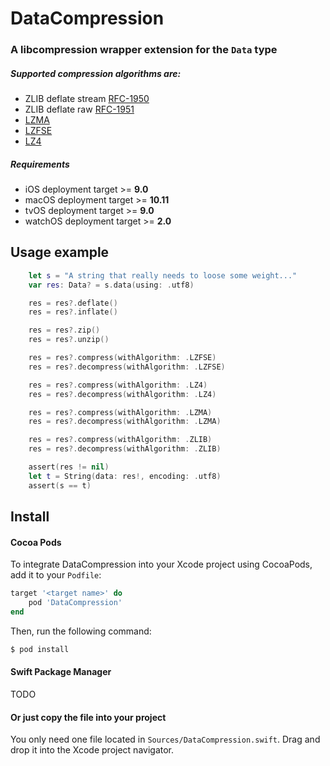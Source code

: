 # DataCompression

### A libcompression wrapper extension for the `Data` type

##### Supported compression algorithms are:

 * ZLIB deflate stream [RFC-1950](https://www.ietf.org/rfc/rfc1950.txt)
 * ZLIB deflate raw [RFC-1951](https://www.ietf.org/rfc/rfc1951.txt)
 * [LZMA](https://en.wikipedia.org/wiki/Lempel%E2%80%93Ziv%E2%80%93Markov_chain_algorithm)
 * [LZFSE](https://github.com/lzfse/lzfse)
 * [LZ4](https://en.wikipedia.org/wiki/LZ4_(compression_algorithm))

##### Requirements
 * iOS deployment target >= **9.0**
 * macOS deployment target >= **10.11**
 * tvOS deployment target >= **9.0**
 * watchOS deployment target >= **2.0**


## Usage example

```swift
    let s = "A string that really needs to loose some weight..."
    var res: Data? = s.data(using: .utf8)

    res = res?.deflate()
    res = res?.inflate()

    res = res?.zip()
    res = res?.unzip()

    res = res?.compress(withAlgorithm: .LZFSE)
    res = res?.decompress(withAlgorithm: .LZFSE)

    res = res?.compress(withAlgorithm: .LZ4)
    res = res?.decompress(withAlgorithm: .LZ4)

    res = res?.compress(withAlgorithm: .LZMA)
    res = res?.decompress(withAlgorithm: .LZMA)

    res = res?.compress(withAlgorithm: .ZLIB)
    res = res?.decompress(withAlgorithm: .ZLIB)

    assert(res != nil)
    let t = String(data: res!, encoding: .utf8)
    assert(s == t)
```

## Install

#### Cocoa Pods

To integrate DataCompression into your Xcode project using CocoaPods, add it to your `Podfile`:

```ruby
target '<target name>' do
    pod 'DataCompression'
end
```

Then, run the following command:

```bash
$ pod install
```

#### Swift Package Manager

TODO

#### Or just copy the file into your project

You only need one file located in `Sources/DataCompression.swift`. Drag and drop it into the Xcode project navigator.



